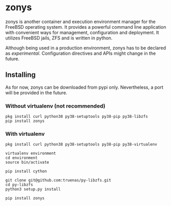 # zonys
zonys is another container and execution environment manager for the FreeBSD operating system. It provides a powerful command line application with convenient ways for management, configuration and deployment. It utilizes FreeBSD jails, ZFS and is written in python.

Although being used in a production environment, zonys has to be declared as *experimental*. Configuration directives and APIs might change in the future.

## Installing
As for now, zonys can be downloaded from pypi only. Nevertheless, a port will be provided in the future.

### Without virtualenv (not recommended)
```
pkg install curl python38 py38-setuptools py38-pip py38-libzfs
pip install zonys
```

### With virtualenv
```
pkg install curl python38 py38-setuptools py38-pip py38-virtualenv

virtualenv environment
cd environment
source bin/activate

pip install cython

git clone git@github.com:truenas/py-libzfs.git
cd py-libzfs
python3 setup.py install

pip install zonys
```
